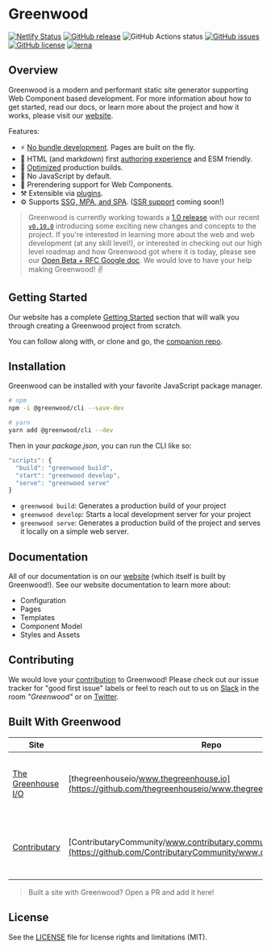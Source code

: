 # Greenwood
[![Netlify Status](https://api.netlify.com/api/v1/badges/6758148c-5c38-44d8-b908-ca0a1dad0f7c/deploy-status)](https://app.netlify.com/sites/elastic-blackwell-3aef44/deploys)
[![GitHub release](https://img.shields.io/github/tag/ProjectEvergreen/greenwood.svg)](https://github.com/ProjectEvergreen/greenwood/tags)
![GitHub Actions status](https://github.com/ProjectEvergreen/greenwood/workflows/Master%20Integration/badge.svg)
[![GitHub issues](https://img.shields.io/github/issues-pr-raw/ProjectEvergreen/greenwood.svg)](https://github.com/ProjectEvergreen/greenwood/issues)
[![GitHub license](https://img.shields.io/badge/license-MIT-blue.svg)](https://raw.githubusercontent.com/ProjectEvergreen/greenwood/master/LICENSE.md)
[![lerna](https://img.shields.io/badge/maintained%20with-lerna-cc00ff.svg)](https://lerna.js.org/)

## Overview
Greenwood is a modern and performant static site generator supporting Web Component based development.  For more information about how to get started, read our docs, or learn more about the project and how it works, please visit our [website](https://www.greenwoodjs.io/).

Features:
- ⚡ [No bundle development](https://www.greenwoodjs.io/about/how-it-works/). Pages are built on the fly.
- 📝 HTML (and markdown) first [authoring experience](https://www.greenwoodjs.io/docs/layouts/) and ESM friendly.
- 🎁 [Optimized](https://www.greenwoodjs.io/docs/configuration/#optimization) production builds.
- 🚫 No JavaScript by default.
- 📖 Prerendering support for Web Components.
- ⚒️ Extensible via [plugins](https://www.greenwoodjs.io/plugins/).
- ⚙️ Supports [SSG, MPA, and SPA](https://www.greenwoodjs.io/docs/configuration/#mode). ([SSR support](https://github.com/ProjectEvergreen/greenwood/discussions/576) coming soon!)

> Greenwood is currently working towards a [1.0 release](https://github.com/ProjectEvergreen/greenwood/milestone/3) with our recent [`v0.10.0`](https://github.com/ProjectEvergreen/greenwood/releases/tag/v0.10.0) introducing some exciting new changes and concepts  to the project.  If you're interested in learning more about the web and web development (at any skill level!), or interested in checking out our high level roadmap and how Greenwood got where it is today, please see our [Open Beta + RFC Google doc](https://docs.google.com/document/d/1MwDkszKvq81QgIYa8utJgyUgSpLZQx9eKCWjIikvfHU/).  We would love to have your help making Greenwood! ✌️

## Getting Started
Our website has a complete [Getting Started](http://www.greenwoodjs.io/getting-started) section that will walk you through creating a Greenwood project from scratch.

You can follow along with, or clone and go, the [companion repo](https://github.com/ProjectEvergreen/greenwood-getting-started).

## Installation
Greenwood can be installed with your favorite JavaScript package manager.
```bash
# npm
npm -i @greenwood/cli --save-dev

# yarn
yarn add @greenwood/cli --dev
```

Then in your _package.json_, you can run the CLI like so:
```javascript
"scripts": {
  "build": "greenwood build",
  "start": "greenwood develop",
  "serve": "greenwood serve"
}
```

- `greenwood build`: Generates a production build of your project
- `greenwood develop`: Starts a local development server for your project
- `greenwood serve`: Generates a production build of the project and serves it locally on a simple web server.

## Documentation
All of our documentation is on our [website](https://www.greenwoodjs.io/) (which itself is built by Greenwood!).  See our website documentation to learn more about:
- Configuration
- Pages
- Templates
- Component Model
- Styles and Assets

## Contributing
We would love your [contribution](.github/CONTRIBUTING.md) to Greenwood!  Please check out our issue tracker for "good first issue" labels or feel to reach out to us on [Slack](https://join.slack.com/t/thegreenhouseio/shared_invite/enQtMzcyMzE2Mjk1MjgwLTU5YmM1MDJiMTg0ODk4MjA4NzUwNWFmZmMxNDY5MTcwM2I0MjYxN2VhOTEwNDU2YWQwOWQzZmY1YzY4MWRlOGI) in the room _"Greenwood"_ or on [Twitter](https://twitter.com/PrjEvergreen).

## Built With Greenwood
| Site  | Repo  | Project Details  | 
|---|---|---|
| [The Greenhouse I/O](https://www.thegreenhouse.io/)  | [thegreenhouseio/www.thegreenhouse.io](https://github.com/thegreenhouseio/www.thegreenhouse.io)  | Personal portfolio / blog website for @thescientist13 (Greenwood maintainer). |
| [Contributary](https://www.contributary.community/)  | [ContributaryCommunity/www.contributary.community](https://github.com/ContributaryCommunity/www.contributary.community)  | A website (SPA) for browsing open source projects that are looking for contributions. |

> Built a site with Greenwood?  Open a PR and add it here!

## License
See the [LICENSE](LICENSE.md) file for license rights and limitations (MIT).
